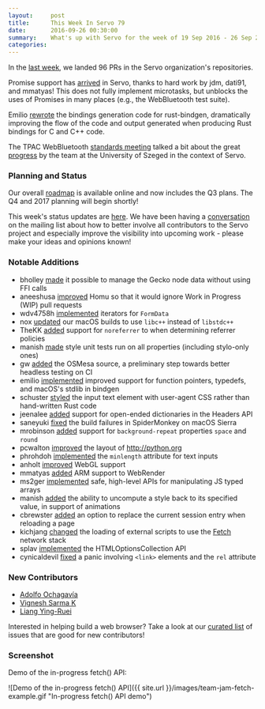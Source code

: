```yaml
---
layout:     post
title:      This Week In Servo 79
date:       2016-09-26 00:30:00
summary:    What's up with Servo for the week of 19 Sep 2016 - 26 Sep 2016
categories:
---
```


In the [last week](https://github.com/pulls?page=1&q=is%3Apr+is%3Amerged+closed%3A2016-09-19..2016-09-26+user%3Aservo), we landed 96 PRs in the Servo organization's repositories.

Promise support has [arrived](https://github.com/servo/servo/pull/12830) in Servo, thanks to hard work by jdm, dati91, and mmatyas! This does not fully implement microtasks, but unblocks the uses of Promises in many places (e.g., the WebBluetooth test suite).

Emilio [rewrote](https://github.com/servo/rust-bindgen/pull/37) the bindings generation code for rust-bindgen, dramatically improving the flow of the code and output generated when producing Rust bindings for C and C++ code.

The TPAC WebBluetooth [standards meeting](https://youtu.be/Vty9FsTTOoI?t=10m34s) talked a bit about the great [progress](http://szeged.github.io/servo/) by the team at the University of Szeged in the context of Servo.

### Planning and Status

Our overall [roadmap](https://github.com/servo/servo/wiki/Roadmap) is available online and now includes the Q3 plans. The Q4 and 2017 planning will begin shortly!

This week's status updates are [here](http://statusupdates.dev.mozaws.net/project/servo). We have been having a [conversation](https://groups.google.com/forum/#!topic/mozilla.dev.servo/lPCp-3_Of4Q) on the mailing list about how to better involve all contributors to the Servo project and especially improve the visibility into upcoming work - please make your ideas and opinions known!

### Notable Additions

 - bholley [made](https://github.com/servo/servo/pull/13404) it possible to manage the Gecko node data without using FFI calls
 - aneeshusa [improved](https://github.com/servo/homu/pull/62) Homu so that it would ignore Work in Progress (WIP) pull requests
 - wdv4758h [implemented](https://github.com/servo/servo/pull/13396) iterators for `FormData`
 - nox [updated](https://github.com/servo/servo/pull/13393) our macOS builds to use `libc++` instead of `libstdc++`
 - TheKK [added](https://github.com/servo/servo/pull/12493) support for `noreferrer` to when determining referrer policies
 - manish [made](https://github.com/servo/servo/pull/13386) style unit tests run on all properties (including stylo-only ones)
 - gw [added](https://github.com/servo/osmesa-src/pull/1) the OSMesa source, a preliminary step towards better headless testing on CI
 - emilio [implemented](https://github.com/servo/rust-bindgen/pull/58) improved support for function pointers, typedefs, and macOS's stdlib in bindgen
 - schuster [styled](https://github.com/servo/servo/pull/13354) the input text element with user-agent CSS rather than hand-written Rust code
 - jeenalee [added](https://github.com/servo/servo/pull/13356) support for open-ended dictionaries in the Headers API
 - saneyuki [fixed](https://github.com/servo/mozjs/pull/103) the build failures in SpiderMonkey on macOS Sierra
 - mrobinson [added](https://github.com/servo/servo/pull/13331) support for `background-repeat` properties `space` and `round`
 - pcwalton [improved](https://github.com/servo/servo/pull/13329) the layout of http://python.org
 - phrohdoh [implemented](https://github.com/servo/servo/pull/13315) the `minlength` attribute for text inputs
 - anholt [improved](https://github.com/servo/servo/pull/13309) WebGL support
 - mmatyas [added](https://github.com/servo/webrender/pull/408) ARM support to WebRender
 - ms2ger [implemented](https://github.com/servo/rust-mozjs/pull/304) safe, high-level APIs for manipulating JS typed arrays
 - manish [added](https://github.com/servo/servo/pull/13228) the ability to uncompute a style back to its specified value, in support of animations
 - cbrewster [added](https://github.com/servo/servo/pull/13167) an option to replace the current session entry when reloading a page
 - kichjang [changed](https://github.com/servo/servo/pull/12472) the loading of external scripts to use the [Fetch](https://fetch.spec.whatwg.org/) network stack
 - splav [implemented](https://github.com/servo/servo/pull/13380) the HTMLOptionsCollection API
 - cynicaldevil [fixed](https://github.com/servo/servo/pull/13311) a panic involving `<link>` elements and the `rel` attribute

### New Contributors

 - [Adolfo Ochagavía](https://github.com/aochagavia)
 - [Vignesh Sarma K](https://github.com/vigneshsarma)
 - [Liang Ying-Ruei](https://github.com/TheKK)

Interested in helping build a web browser? Take a look at our [curated list](https://starters.servo.org/) of issues that are good for new contributors!

### Screenshot

Demo of the in-progress fetch() API:

![Demo of the in-progress fetch() API]({{ site.url }}/images/team-jam-fetch-example.gif "In-progress fetch() API demo")
